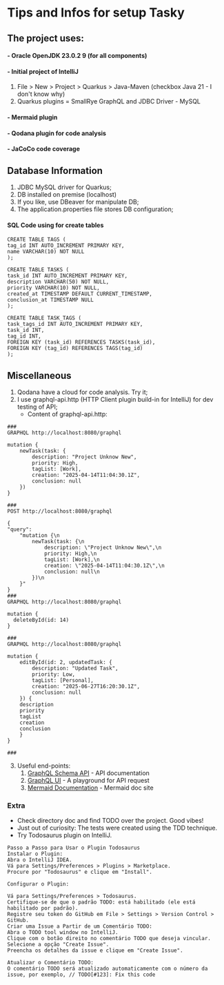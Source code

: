 # Tips and Infos for setup Tasky 

## The project uses:
   
#### - Oracle OpenJDK 23.0.2 9 (for all components)
#### - Initial project of IntelliJ 
1. File > New > Project > Quarkus > Java-Maven (checkbox Java 21 - I don't know why)
2. Quarkus plugins = SmallRye GraphQL and JDBC Driver - MySQL

#### - Mermaid plugin
#### - Qodana plugin for code analysis
#### - JaCoCo code coverage

## Database Information
1. JDBC MySQL driver for Quarkus;
2. DB installed on premise (localhost)
3. If you like, use DBeaver for manipulate DB;
4. The application.properties file stores DB configuration;
#### SQL Code using for create tables
```tsql
CREATE TABLE TAGS (
tag_id INT AUTO_INCREMENT PRIMARY KEY,
name VARCHAR(10) NOT NULL
);

CREATE TABLE TASKS (
task_id INT AUTO_INCREMENT PRIMARY KEY,
description VARCHAR(50) NOT NULL,
priority VARCHAR(10) NOT NULL,
created_at TIMESTAMP DEFAULT CURRENT_TIMESTAMP,
conclusion_at TIMESTAMP NULL
);

CREATE TABLE TASK_TAGS (
task_tags_id INT AUTO_INCREMENT PRIMARY KEY,
task_id INT,
tag_id INT,
FOREIGN KEY (task_id) REFERENCES TASKS(task_id),
FOREIGN KEY (tag_id) REFERENCES TAGS(tag_id)
);
```
## Miscellaneous
1. Qodana have a cloud for code analysis. Try it;
2. I use graphql-api.http (HTTP Client plugin build-in for IntelliJ) for dev testing of API;
   - Content of graphql-api.http:
```http request
###
GRAPHQL http://localhost:8080/graphql

mutation {
    newTask(task: {
        description: "Project Unknow New",
        priority: High,
        tagList: [Work],
        creation: "2025-04-14T11:04:30.1Z",
        conclusion: null
    })
}

###
POST http://localhost:8080/graphql

{
"query":
    "mutation {\n
        newTask(task: {\n
            description: \"Project Unknow New\",\n
            priority: High,\n
            tagList: [Work],\n
            creation: \"2025-04-14T11:04:30.1Z\",\n
            conclusion: null\n
        })\n
    }"
}
###
GRAPHQL http://localhost:8080/graphql

mutation {
  deleteById(id: 14)
}

###
GRAPHQL http://localhost:8080/graphql

mutation {
    editById(id: 2, updatedTask: {
        description: "Updated Task",
        priority: Low,
        tagList: [Personal],
        creation: "2025-06-27T16:20:30.1Z",
        conclusion: null
    }) {
    description
    priority
    tagList
    creation
    conclusion
    }
}

###
```
3. Useful end-points:
   1. [GraphQL Schema API](http://localhost:8080/graphql/schema.graphql) - API documentation 
   2. [GraphQL UI](http://localhost:8080/q/graphql-ui/) - A playground for API request
   3. [Mermaid Documentation](https://mermaid.js.org/intro/) - Mermaid doc site 
### Extra
+ Check directory doc and find TODO over the project. Good vibes!
+ Just out of curiosity: The tests were created using the TDD technique.
+ Try Todosaurus plugin on IntelliJ.
```
Passo a Passo para Usar o Plugin Todosaurus
Instalar o Plugin:
Abra o IntelliJ IDEA.
Vá para Settings/Preferences > Plugins > Marketplace.
Procure por "Todosaurus" e clique em "Install".

Configurar o Plugin:

Vá para Settings/Preferences > Todosaurus.
Certifique-se de que o padrão TODO: está habilitado (ele está habilitado por padrão).
Registre seu token do GitHub em File > Settings > Version Control > GitHub.
Criar uma Issue a Partir de um Comentário TODO:
Abra o TODO tool window no IntelliJ.
Clique com o botão direito no comentário TODO que deseja vincular.
Selecione a opção "Create Issue".
Preencha os detalhes da issue e clique em "Create Issue".

Atualizar o Comentário TODO:
O comentário TODO será atualizado automaticamente com o número da issue, por exemplo, // TODO[#123]: Fix this code
```